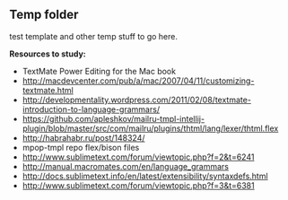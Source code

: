 Temp folder
---

test template and other temp stuff to go here.

**Resources to study:**
* TextMate Power Editing for the Mac book
* http://macdevcenter.com/pub/a/mac/2007/04/11/customizing-textmate.html
* http://developmentality.wordpress.com/2011/02/08/textmate-introduction-to-language-grammars/
* https://github.com/apleshkov/mailru-tmpl-intellij-plugin/blob/master/src/com/mailru/plugins/thtml/lang/lexer/thtml.flex
* http://habrahabr.ru/post/148324/
* mpop-tmpl repo flex/bison files
* http://www.sublimetext.com/forum/viewtopic.php?f=2&t=6241
* http://manual.macromates.com/en/language_grammars
* http://docs.sublimetext.info/en/latest/extensibility/syntaxdefs.html
* http://www.sublimetext.com/forum/viewtopic.php?f=3&t=6381
